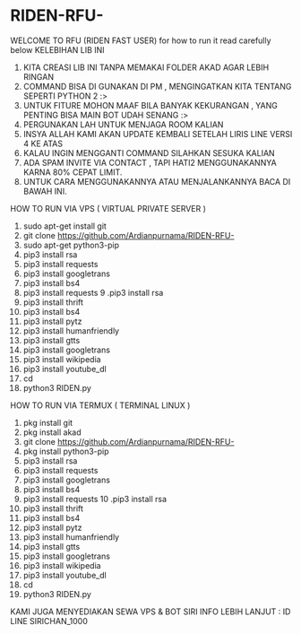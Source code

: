 # RIDEN-RFU-

WELCOME TO RFU (RIDEN FAST USER)
for how to run it 
read carefully below
KELEBIHAN LIB INI
1. KITA CREASI LIB INI TANPA MEMAKAI FOLDER AKAD AGAR LEBIH RINGAN
2. COMMAND BISA DI GUNAKAN DI PM , MENGINGATKAN KITA TENTANG SEPERTI PYTHON 2 :>
3. UNTUK FITURE MOHON MAAF BILA BANYAK KEKURANGAN , YANG PENTING BISA MAIN BOT UDAH SENANG :>
4. PERGUNAKAN LAH UNTUK MENJAGA ROOM KALIAN
5. INSYA ALLAH KAMI AKAN UPDATE KEMBALI SETELAH LIRIS LINE VERSI 4 KE ATAS
6. KALAU INGIN MENGGANTI COMMAND SILAHKAN SESUKA KALIAN
7. ADA SPAM INVITE VIA CONTACT , TAPI HATI2 MENGGUNAKANNYA KARNA 80% CEPAT LIMIT.
8. UNTUK CARA MENGGUNAKANNYA ATAU MENJALANKANNYA BACA DI BAWAH INI.







HOW TO RUN VIA VPS ( VIRTUAL PRIVATE SERVER )
1. sudo apt-get install git
2. git clone https://github.com/Ardianpurnama/RIDEN-RFU-
3. sudo apt-get python3-pip
4. pip3 install rsa
5. pip3 install requests
6. pip3 install googletrans
7. pip3 install bs4
8. pip3 install requests
9 .pip3 install rsa
10. pip3 install thrift
11. pip3 install bs4
12. pip3 install pytz
13. pip3 install humanfriendly
14. pip3 install gtts
15. pip3 install googletrans
16. pip3 install wikipedia
17. pip3 install youtube_dl
18. cd 
19. python3 RIDEN.py


HOW TO RUN VIA TERMUX ( TERMINAL LINUX )
1. pkg install git
2. pkg install akad
3. git clone https://github.com/Ardianpurnama/RIDEN-RFU-
4. pkg install python3-pip
5. pip3 install rsa
6. pip3 install requests
7. pip3 install googletrans
8. pip3 install bs4
9. pip3 install requests
10 .pip3 install rsa
11. pip3 install thrift
12. pip3 install bs4
13. pip3 install pytz
14. pip3 install humanfriendly
15. pip3 install gtts
16. pip3 install googletrans
17. pip3 install wikipedia
18. pip3 install youtube_dl
19. cd
20. python3 RIDEN.py

KAMI JUGA MENYEDIAKAN SEWA VPS & BOT SIRI
INFO LEBIH LANJUT : ID LINE SIRICHAN_1000
